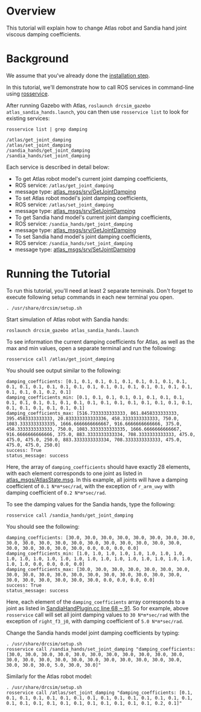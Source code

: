 # Overview

This tutorial will explain how to change Atlas robot and Sandia hand joint viscous damping coefficients.

# Background

We assume that you've already done the [installation step](http://gazebosim.org/tutorials/?tut=drcsim_install&cat=drcsim).

In this tutorial, we'll demonstrate how to call ROS services in command-line using [rosservice](http://www.ros.org/wiki/rosservice).

After running Gazebo with Atlas, `roslaunch drcsim_gazebo atlas_sandia_hands.launch`, you can then use `rosservice list` to look for existing services:

~~~
rosservice list | grep damping

/atlas/get_joint_damping
/atlas/set_joint_damping
/sandia_hands/get_joint_damping
/sandia_hands/set_joint_damping
~~~

Each service is described in detail below:

* To get Atlas robot model's current joint damping coefficients,
 * ROS service: `/atlas/get_joint_damping`
 * message type: [atlas_msgs/srv/GetJointDamping](https://bitbucket.org/osrf/drcsim/src/default/atlas_msgs/srv/GetJointDamping.srv)
* To set Atlas robot model's joint damping coefficients,
 * ROS service: `/atlas/set_joint_damping`
 * message type: [atlas_msgs/srv/SetJointDamping](https://bitbucket.org/osrf/drcsim/src/default/atlas_msgs/srv/SetJointDamping.srv)
* To get Sandia hand model's current joint damping coefficients,
 * ROS service: `/sandia_hands/get_joint_damping`
 * message type: [atlas_msgs/srv/GetJointDamping](https://bitbucket.org/osrf/drcsim/src/default/atlas_msgs/srv/GetJointDamping.srv)
* To set Sandia hand model's joint damping coefficients,
 * ROS service: `/sandia_hands/set_joint_damping`
 * message type: [atlas_msgs/srv/SetJointDamping](https://bitbucket.org/osrf/drcsim/src/default/atlas_msgs/srv/SetJointDamping.srv)

# Running the Tutorial
To run this tutorial, you'll need at least 2 separate terminals.  Don't forget to execute following setup commands in each new terminal you open.

~~~
. /usr/share/drcsim/setup.sh
~~~

Start simulation of Atlas robot with Sandia hands:

~~~
roslaunch drcsim_gazebo atlas_sandia_hands.launch
~~~

To see information the current damping coefficients for Atlas, as well as the max and min values, open a separate terminal and run the following:

~~~
rosservice call /atlas/get_joint_damping
~~~

You should see output similar to the following:

~~~
damping_coefficients: [0.1, 0.1, 0.1, 0.1, 0.1, 0.1, 0.1, 0.1, 0.1, 0.1, 0.1, 0.1, 0.1, 0.1, 0.1, 0.1, 0.1, 0.1, 0.1, 0.1, 0.1, 0.1, 0.1, 0.1, 0.1, 0.1, 0.2, 0.1]
damping_coefficients_min: [0.1, 0.1, 0.1, 0.1, 0.1, 0.1, 0.1, 0.1, 0.1, 0.1, 0.1, 0.1, 0.1, 0.1, 0.1, 0.1, 0.1, 0.1, 0.1, 0.1, 0.1, 0.1, 0.1, 0.1, 0.1, 0.1, 0.1, 0.1]
damping_coefficients_max: [516.7333333333333, 861.8458333333333, 395.4583333333333, 20.833333333333336, 458.3333333333333, 750.0, 1083.3333333333335, 1666.6666666666667, 916.6666666666666, 375.0, 458.3333333333333, 750.0, 1083.3333333333335, 1666.6666666666667, 916.6666666666666, 375.0, 883.3333333333334, 708.3333333333333, 475.0, 475.0, 475.0, 250.0, 883.3333333333334, 708.3333333333333, 475.0, 475.0, 475.0, 250.0]
success: True
status_message: success
~~~

Here, the array of `damping_coefficients` should have exactly 28 elements, with each element corresponds to one joint as listed in [atlas_msgs/AtlasState.msg](https://bitbucket.org/osrf/drcsim/src/default/atlas_msgs/msg/AtlasSimInterfaceState.msg).  In this example, all joints will have a damping coefficient of `0.1 N*m*sec/rad`, with the exception of `r_arm_uwy` with damping coefficient of `0.2 N*m*sec/rad`.

To see the damping values for the Sandia hands, type the following:

~~~
rosservice call /sandia_hands/get_joint_damping
~~~

You should see the following:

~~~
damping_coefficients: [30.0, 30.0, 30.0, 30.0, 30.0, 30.0, 30.0, 30.0, 30.0, 30.0, 30.0, 30.0, 30.0, 30.0, 30.0, 30.0, 30.0, 30.0, 30.0, 30.0, 30.0, 30.0, 30.0, 30.0, 0.0, 0.0, 0.0, 0.0]
damping_coefficients_min: [1.0, 1.0, 1.0, 1.0, 1.0, 1.0, 1.0, 1.0, 1.0, 1.0, 1.0, 1.0, 1.0, 1.0, 1.0, 1.0, 1.0, 1.0, 1.0, 1.0, 1.0, 1.0, 1.0, 1.0, 0.0, 0.0, 0.0, 0.0]
damping_coefficients_max: [30.0, 30.0, 30.0, 30.0, 30.0, 30.0, 30.0, 30.0, 30.0, 30.0, 30.0, 30.0, 30.0, 30.0, 30.0, 30.0, 30.0, 30.0, 30.0, 30.0, 30.0, 30.0, 30.0, 30.0, 0.0, 0.0, 0.0, 0.0]
success: True
status_message: success
~~~

Here, each element of the `damping_coefficients` array corresponds to a joint as listed in [SandiaHandPlugin.cc line 68 ~ 91](https://bitbucket.org/osrf/drcsim/src/844cd73465a0/ros/atlas_msgs/SandiaHandPlugin.cpp?at=default#cl-68).  So for example, above `rosservice` call will set all joint damping values to `30 N*m*sec/rad` with the exception of `right_f3_j0`, with damping coefficient of `5.0 N*m*sec/rad`.

Change the Sandia hands model joint damping coefficients by typing:

~~~
. /usr/share/drcsim/setup.sh
rosservice call /sandia_hands/set_joint_damping "damping_coefficients: [30.0, 30.0, 30.0, 30.0, 30.0, 30.0, 30.0, 30.0, 30.0, 30.0, 30.0, 30.0, 30.0, 30.0, 30.0, 30.0, 30.0, 30.0, 30.0, 30.0, 30.0, 30.0, 30.0, 30.0, 30.0, 5.0, 30.0, 30.0]" 
~~~

Similarly for the Atlas robot model:

~~~
. /usr/share/drcsim/setup.sh
rosservice call /atlas/set_joint_damping "damping_coefficients: [0.1, 0.1, 0.1, 0.1, 0.1, 0.1, 0.1, 0.1, 0.1, 0.1, 0.1, 0.1, 0.1, 0.1, 0.1, 0.1, 0.1, 0.1, 0.1, 0.1, 0.1, 0.1, 0.1, 0.1, 0.1, 0.1, 0.2, 0.1]" 
~~~
